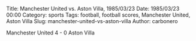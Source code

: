 Title: Manchester United vs. Aston Villa, 1985/03/23
Date: 1985/03/23 00:00
Category: sports
Tags: football, football scores, Manchester United, Aston Villa
Slug: manchester-united-vs-aston-villa
Author: carbonero


Manchester United 4 - 0 Aston Villa

